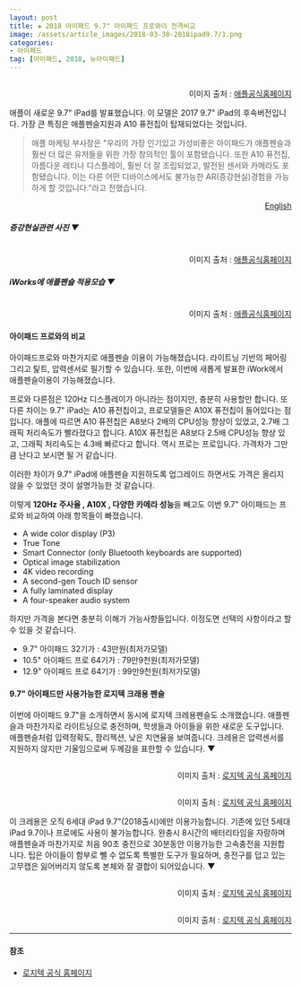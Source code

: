 ```yaml
---  
layout: post  
title: ✚ 2018 아이패드 9.7" 아이패드 프로와이 전격비교
image: /assets/article_images/2018-03-30-2018ipad9.7/1.png
categories:
- 아이패드
tag: [아이패드, 2018, 뉴아이패드]
---  
```

<div class="markdown-image">
<img src="/assets/article_images/2018-03-30-2018ipad9.7/1.png" alt="" align="middle"/>
<p style="text-align:right">
이미지 출처 : <a href="http://www.apple.com/kr">애플공식홈페이지</a></p> </div>

<p class="drop-korean">
애플이 새로운 9.7" iPad를 발표했습니다. 이 모델은 2017 9.7" iPad의 후속버전입니다. 가장 큰 특징은 애플펜슬지원과 A10 퓨전칩이 탑재되었다는 것입니다.</p>

>애플 마케팅 부사장은 "우리의 가장 인기있고 가성비좋은 아이패드가 애플펜슬과 훨씬 더 많은 유저들을 위한 가장 창의적인 툴이 포함됐습니다. 또한 A10 퓨전칩, 아름다운 레티나 디스플레이, 훨씬 더 잘 조립되었고, 발전된 센서와 카메라도 포함됐습니다. 이는 다른 어떤 디바이스에서도 불가능한 AR(증강현실)경험을 가능하게 할 것입니다."라고 전했습니다.

<div id="english" style="display:none;line-height:1.7;padding:15px 12px 12px 12px">
Apple’s vice president of Product Marketing. “Our most popular and affordable iPad now includes support for Apple Pencil, bringing the advanced capabilities of one of our most creative tools to even more users. This iPad also has the power of the A10 Fusion chip, combined with the big, beautiful Retina display, advanced cameras and sensors that enable incredible AR experiences simply not possible on other devices.”
</div>
<div>
<p style="text-align:right"><a href="#english" onclick="kuisin('english'); return false;">English</a></p>
</div>

##### 증강현실관련 사진 ▼
<div class="markdown-image">
<img src="/assets/article_images/2018-03-30-2018ipad9.7/2.png" alt="" align="middle"/><p style="text-align:right">
이미지 출처 : <a href="http://www.apple.com/kr">애플공식홈페이지</a></p> </div>

##### iWorks에 애플펜슬 적용모습 ▼
<div class="markdown-image">
<img src="/assets/article_images/2018-03-30-2018ipad9.7/3.jpg" alt="" align="middle"/><p style="text-align:right">
이미지 출처 : <a href="http://www.apple.com/kr">애플공식홈페이지</a></p> </div>

#### 아이패드 프로와의 비교
아이패드프로와 마찬가지로 애플펜슬 이용이 가능해졌습니다. 라이트닝 기반의 페어링 그리고 틽트, 압력센서로 필기할 수 있습니다. 또한, 이번에 새롭게 발표한 iWork에서 애플펜슬이용이 가능해졌습니다.

프로와 다른점은 120Hz 디스플레이가 아니라는 점이지만, 충분히 사용할만 합니다. 또 다른 차이는 9.7" iPad는 A10 퓨전칩이고, 프로모델들은 A10X 퓨전칩이 들어있다는 점입니다. 애플에 따르면 A10 퓨젼칩은 A8보다 2배의 CPU성능 향상이 있었고, 2.7배 그래픽 처리속도가 빨라졌다고 합니다. A10X 퓨전칩은 A8보다 2.5배 CPU성능 향상 있고, 그래픽 처리속도는 4.3배 빠르다고 합니다. 역시 프로는 프로입니다. 가격차가 그만큼 난다고 보시면 될 거 같습니다.

이러한 차이가 9.7" iPad에 애플펜슬 지원하도록 업그레이드 하면서도 가격은 올리지 않을 수 있었던 것이 설명가능한 것 같습니다.

이렇게 **120Hz 주사율 , A10X , 다양한 카메라 성능**을 빼고도 이번 9.7" 아이패드는 프로와 비교하여 아래 항목들이 빠졌습니다.

* A wide color display (P3)
* True Tone
* Smart Connector (only Bluetooth keyboards are supported)
* Optical image stabilization
* 4K video recording
* A second-gen Touch ID sensor
* A fully laminated display
* A four-speaker audio system

하지만 가격을 본다면 충분히 이해가 가능사항들입니다. 이정도면 선택의 사항이라고 할 수 있을 것 같습니다.
* 9.7" 아이패드 32기가 : 43만원(최저가모델)
* 10.5" 아이패드 프로 64기가 : 79만9천원(최저가모델)
* 12.9" 아이패드 프로 64기가 : 99만9천원(최저가모델)

#### 9.7" 아이패드만 사용가능한 로지텍 크래용 펜슬
이번에 아이패드 9.7"을 소개하면서 동시에 로지텍 크레용펜슬도 소개했습니다. 애플펜슬과 마찬가지로 라이트닝으로 충전하며, 학생들과 아이들을 위한 새로운 도구입니다. 애플펜슬처럼 입력정확도, 팜리젝션, 낮은 지연율을 보여줍니다. 크레용은 압력센서를 지원하지 않지만 기울임으로써 두께감을 표한할 수 있습니다. ▼

<div class="markdown-image">
<img src="/assets/article_images/2018-03-30-2018ipad9.7/4.jpg" alt="" align="middle"/>

<p style="text-align:right">
이미지 출처 : <a href="https://www.logitech.com/en-us/product/crayon">로지텍 공식 홈페이지</a></p></div>

<div class="markdown-image">
<img src="/assets/article_images/2018-03-30-2018ipad9.7/5.jpg" alt="" align="middle"/>

<p style="text-align:right">
이미지 출처 : <a href="https://www.logitech.com/en-us/product/crayon">로지텍 공식 홈페이지</a></p></div>

이 크레용은 오직 6세대 iPad 9.7"(2018출시)에만 이용가능합니다. 기존에 있던 5세대 iPad 9.7이나 프로에도 사용이 불가능합니다. 완충시 8시간의 배터리타임을 자랑하며 애플펜슬과 마찬가지로 처음 90초 충전으로 30분동안 이용가능한 고속충전을 지원합니다. 팁은 아이들이 함부로 뺄 수 없도록 특별한 도구가 필요하며, 충전구를 덥고 있는 고무캡은 잃어버리지 않도록 본체와 잘 결합이 되어있습니다. ▼

<div class="markdown-image">
<img src="/assets/article_images/2018-03-30-2018ipad9.7/6.jpg" alt="" align="middle"/>

<p style="text-align:right">
이미지 출처 : <a href="https://www.logitech.com/en-us/product/crayon">로지텍 공식 홈페이지</a></p></div>

<div class="markdown-image">
<img src="/assets/article_images/2018-03-30-2018ipad9.7/7.jpg" alt="" align="middle"/>

<p style="text-align:right">
이미지 출처 : <a href="https://www.logitech.com/en-us/product/crayon">로지텍 공식 홈페이지</a></p></div>

---
#### 참조
* [로지텍 공식 홈페이지](https://www.logitech.com/en-us/product/crayon)

